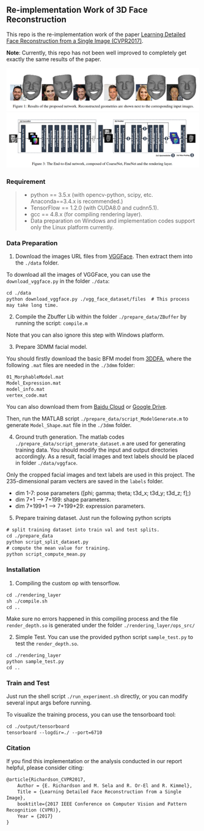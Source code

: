 

## Re-implementation Work of 3D Face Reconstruction

This repo is the re-implementation work of the paper [Learning Detailed Face Reconstruction from a Single Image (CVPR2017)](http://openaccess.thecvf.com/content_cvpr_2017/papers/Richardson_Learning_Detailed_Face_CVPR_2017_paper.pdf).

**Note**: Currently, this repo has not been well improved to completely get exactly the same results of the paper.

![results](./paper_info/result_im.png)
![framework](./paper_info/framework.png)

### Requirement

> * python == 3.5.x (with opencv-python, scipy, etc. Anaconda==3.4.x is recommended.)
> * TensorFlow == 1.2.0 (with CUDA8.0 and cudnn5.1).
> * gcc == 4.8.x (for compiling rendering layer).
> * Data preparation on Windows and implementation codes support only the Linux platform currently.


### Data Preparation

1. Download the images URL files from [VGGFace](http://www.robots.ox.ac.uk/~vgg/data/vgg_face/). Then extract them into the `./data` folder.      

To download all the images of VGGFace, you can use the `download_vggface.py` in the folder `./data`:
```shell
cd ./data
python download_vggface.py ./vgg_face_dataset/files  # This process may take long time.
```

2. Compile the Zbuffer Lib within the folder `./prepare_data/ZBuffer` by running the script: `compile.m`

Note that you can also ignore this step with Windows platform.

3. Prepare 3DMM facial model.    

You should firstly download the basic BFM model from [3DDFA](http://www.cbsr.ia.ac.cn/users/xiangyuzhu/projects/3DDFA/main.htm), where the following `.mat` files are needed in the `./3dmm` folder:    
```shell
01_MorphableModel.mat
Model_Expression.mat
model_info.mat
vertex_code.mat
```

You can also download them from [Baidu Cloud](https://pan.baidu.com/s/1S_mJMFUxc_9FSw4eMGdVKw) or [Google Drive](https://drive.google.com/drive/folders/1b0m7W9SwwZyHqk4XnzEFjdvvsvJbL_TO?usp=sharing).    

Then, run the MATLAB script `./prepare_data/script_ModelGenerate.m` to generate `Model_Shape.mat` file in the `./3dmm` folder.

4. Ground truth generation. The matlab codes `./prepare_data/script_generate_dataset.m` are used for generating training data. You should modify the input and output directories accordingly. As a result, facial images and text labels should be placed in folder `./data/vggface`.    

Only the cropped facial images and text labels are used in this project. The 235-dimensional param vecters are saved in the `labels` folder.    
  - dim 1-7: pose parameters ([phi; gamma; theta; t3d_x; t3d_y; t3d_z; f];)    
  - dim 7+1 --> 7+199: shape parameters.    
  - dim 7+199+1 --> 7+199+29: expression parameters.    

5. Prepare training dataset. Just run the following python scripts

```shell
# split training dataset into train val and test splits.
cd ./prepare_data
python script_split_dataset.py
# compute the mean value for training.
python script_compute_mean.py

```

### Installation

1. Compiling the custom op with tensorflow.    
```shell
cd ./rendering_layer
sh ./compile.sh
cd ..

```
Make sure no errors happened in this compiling process and the file `render_depth.so` is generated under the folder `./rendering_layer/ops_src/`

2. Simple Test. You can use the provided python script `sample_test.py` to test the `render_depth.so`.   
```shell
cd ./rendering_layer
python sample_test.py
cd ..
```

### Train and Test

Just run the shell script `./run_experiment.sh` directly, or you can modify several input args before running.

To visualize the training process, you can use the tensorboard tool:  
```shell
cd ./output/tensorboard
tensorboard --logdir=./ --port=6710
```

### Citation
If you find this implementation or the analysis conducted in our report helpful, please consider citing:

    @article{Richardson_CVPR2017,
        Author = {E. Richardson and M. Sela and R. Or-El and R. Kimmel},
        Title = {Learning Detailed Face Reconstruction from a Single Image},
        booktitle={2017 IEEE Conference on Computer Vision and Pattern Recognition (CVPR)},
        Year = {2017}
    }